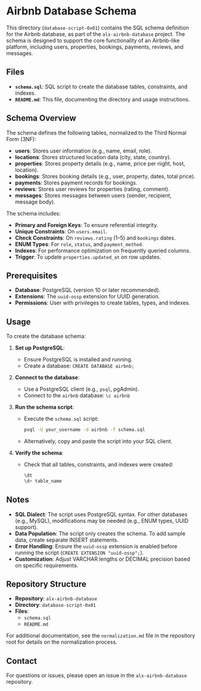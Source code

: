 # Airbnb Database Schema

This directory (`database-script-0x01`) contains the SQL schema definition for the Airbnb database, as part of the `alx-airbnb-database` project. The schema is designed to support the core functionality of an Airbnb-like platform, including users, properties, bookings, payments, reviews, and messages.

## Files

- **`schema.sql`**: SQL script to create the database tables, constraints, and indexes.
- **`README.md`**: This file, documenting the directory and usage instructions.

## Schema Overview

The schema defines the following tables, normalized to the Third Normal Form (3NF):

- **users**: Stores user information (e.g., name, email, role).
- **locations**: Stores structured location data (city, state, country).
- **properties**: Stores property details (e.g., name, price per night, host, location).
- **bookings**: Stores booking details (e.g., user, property, dates, total price).
- **payments**: Stores payment records for bookings.
- **reviews**: Stores user reviews for properties (rating, comment).
- **messages**: Stores messages between users (sender, recipient, message body).

The schema includes:
- **Primary and Foreign Keys**: To ensure referential integrity.
- **Unique Constraints**: On `users.email`.
- **Check Constraints**: On `reviews.rating` (1–5) and `bookings` dates.
- **ENUM Types**: For `role`, `status`, and `payment_method`.
- **Indexes**: For performance optimization on frequently queried columns.
- **Trigger**: To update `properties.updated_at` on row updates.

## Prerequisites

- **Database**: PostgreSQL (version 10 or later recommended).
- **Extensions**: The `uuid-ossp` extension for UUID generation.
- **Permissions**: User with privileges to create tables, types, and indexes.

## Usage

To create the database schema:

1. **Set up PostgreSQL**:
   - Ensure PostgreSQL is installed and running.
   - Create a database: `CREATE DATABASE airbnb;`

2. **Connect to the database**:
   - Use a PostgreSQL client (e.g., `psql`, pgAdmin).
   - Connect to the `airbnb` database: `\c airbnb`

3. **Run the schema script**:
   - Execute the `schema.sql` script:
     ```bash
     psql -U your_username -d airbnb -f schema.sql
     ```
   - Alternatively, copy and paste the script into your SQL client.

4. **Verify the schema**:
   - Check that all tables, constraints, and indexes were created:
     ```sql
     \dt
     \d+ table_name
     ```

## Notes

- **SQL Dialect**: The script uses PostgreSQL syntax. For other databases (e.g., MySQL), modifications may be needed (e.g., ENUM types, UUID support).
- **Data Population**: The script only creates the schema. To add sample data, create separate INSERT statements.
- **Error Handling**: Ensure the `uuid-ossp` extension is enabled before running the script (`CREATE EXTENSION "uuid-ossp";`).
- **Customization**: Adjust VARCHAR lengths or DECIMAL precision based on specific requirements.

## Repository Structure

- **Repository**: `alx-airbnb-database`
- **Directory**: `database-script-0x01`
- **Files**:
  - `schema.sql`
  - `README.md`

For additional documentation, see the `normalization.md` file in the repository root for details on the normalization process.

## Contact

For questions or issues, please open an issue in the `alx-airbnb-database` repository.